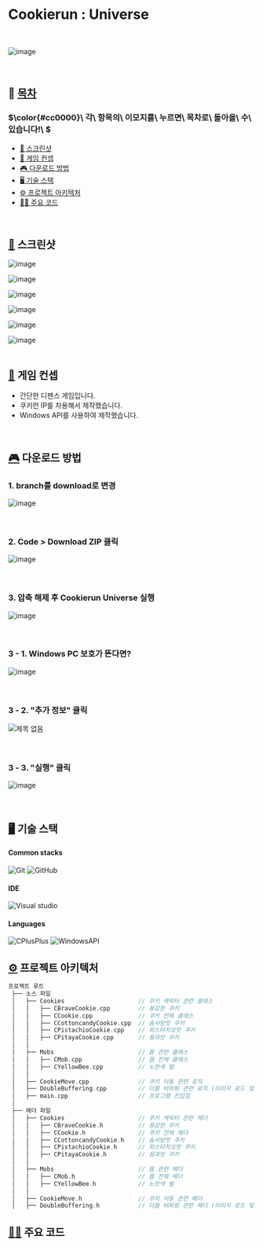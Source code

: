 # Cookierun : Universe

<br>

![image](https://github.com/user-attachments/assets/de5d859c-7d4c-48b3-b896-d3967a6d4870)

<br>

## 📝 [목차](#index) <a name = "index"></a>

### $\color{#cc0000}\ 각\ 항목의\ 이모지를\ 누르면\ 목차로\ 돌아올\ 수\ 있습니다!\ $

- [🎨 스크린샷](#screenshots)
- [🚩 게임 컨셉](#concept)
- [🎮 다운로드 방법](#download)
- [🖥️ 기술 스택](#stacks)
- [⚙️ 프로젝트 아키텍처](#architecture) 
- [🧑‍💻 주요 코드](#code)

<br>

## [🎨](#index) 스크린샷 <a name = "screenshots"></a>

![image](https://github.com/user-attachments/assets/6d444c66-b9e5-434f-8aad-36c597a72f3b)
<br>

![image](https://github.com/user-attachments/assets/ac16c922-393d-4bf7-8854-68cd05c7ad76)
<br>

![image](https://github.com/user-attachments/assets/84550b84-8b82-4c65-97a1-bbc1c377e050)
<br>

![image](https://github.com/user-attachments/assets/952b91cf-86f8-4e12-93f2-1ce174abad1c)
<br>

![image](https://github.com/user-attachments/assets/24ae615c-dcd5-4c93-a96a-9c22cba9d6be)
<br>

![image](https://github.com/user-attachments/assets/380f3bec-ba75-40b7-af51-fcbbdcfba7ec)
<br><br>

## [🚩](#index) 게임 컨셉 <a name = "concept"></a>

- 간단한 디펜스 게임입니다.
- 쿠키런 IP를 차용해서 제작했습니다.
- Windows API를 사용하여 제작했습니다.

<br>

## [🎮](#index) 다운로드 방법 <a name = "download"></a>

### 1. branch를 download로 변경
![image](https://github.com/user-attachments/assets/1827760d-8eb3-493d-bba8-8ab3d8488606)
<br><br><br>

### 2. Code > Download ZIP 클릭
![image](https://github.com/user-attachments/assets/1655ada0-40a9-49ab-af6f-da77cd5ef3a1)
<br><br><br>

### 3. 압축 해제 후 Cookierun Universe 실행
![image](https://github.com/user-attachments/assets/4dbd221b-d927-4c4e-a068-6af494c69eaf)
<br><br><br>

### 3 - 1. Windows PC 보호가 뜬다면?
![image](https://github.com/user-attachments/assets/fab9402c-a56d-45da-aba0-a6fc256d1225)
<br><br><br>

### 3 - 2. "추가 정보" 클릭
![제목 없음](https://github.com/user-attachments/assets/40f1aefd-f379-42e6-b1c7-ece20842f2f0)
<br><br><br>

### 3 - 3. "실행" 클릭
![image](https://github.com/user-attachments/assets/0c6175ec-d489-472d-abf3-23bef71bb22a)
<br><br><br>

## [🖥️](#index) 기술 스택 <a name = "stacks"></a>

#### Common stacks
<img alt="Git" src ="https://img.shields.io/badge/Git-F05032.svg?&style=for-the-badge&logo=Git&logoColor=white"> <img alt="GitHub" src ="https://img.shields.io/badge/GitHub-181717.svg?&style=for-the-badge&logo=Github&logoColor=white">

#### IDE
<img alt="Visual studio" src ="https://img.shields.io/badge/Visual studio-7252aa.svg?&style=for-the-badge&logo=1&logoColor=white"/>

#### Languages
<img alt="CPlusPlus" src ="https://img.shields.io/badge/C++-00599C.svg?&style=for-the-badge&logo=CPlusPlus&logoColor=white"> <img alt="WindowsAPI" src ="https://img.shields.io/badge/Windows API-00599C.svg?&style=for-the-badge&logo=CPlusPlus&logoColor=white">
<br>

## [⚙️](#index) 프로젝트 아키텍처 <a name = "architecture"></a>

```cpp
프로젝트 루트
 ├── 소스 파일
 │   ├── Cookies                     // 쿠키 캐릭터 관련 클래스
 │   │   ├── CBraveCookie.cpp        // 용감한 쿠키
 │   │   ├── CCookie.cpp             // 쿠키 전체 클래스
 │   │   ├── CCottoncandyCookie.cpp  // 솜사탕맛 쿠키
 │   │   ├── CPistachioCookie.cpp    // 피스타치오맛 쿠키
 │   │   ├── CPitayaCookie.cpp       // 용과맛 쿠키
 │   │
 │   ├── Mobs                        // 몹 관련 클래스
 │   │   ├── CMob.cpp                // 몹 전체 클래스
 │   │   ├── CYellowBee.cpp          // 노란색 벌
 │   │
 │   ├── CookieMove.cpp              // 쿠키 이동 관련 로직
 │   ├── DoubleBuffering.cpp         // 더블 버퍼링 관련 로직 (이미지 로드 및 출력 관련)
 │   ├── main.cpp                    // 프로그램 진입점
 │
 ├── 헤더 파일
 │   ├── Cookies                     // 쿠키 캐릭터 관련 헤더
 │   │   ├── CBraveCookie.h          // 용감한 쿠키
 │   │   ├── CCookie.h               // 쿠키 전체 헤더
 │   │   ├── CCottoncandyCookie.h    // 솜사탕맛 쿠키
 │   │   ├── CPistachioCookie.h      // 피스타치오맛 쿠키
 │   │   ├── CPitayaCookie.h         // 용과맛 쿠키
 │   │
 │   ├── Mobs                        // 몹 관련 헤더
 │   │   ├── CMob.h                  // 몹 전체 헤더
 │   │   ├── CYellowBee.h            // 노란색 벌
 │   │
 │   ├── CookieMove.h                // 쿠키 이동 관련 헤더
 │   ├── DoubleBuffering.h           // 더블 버퍼링 관련 헤더 (이미지 로드 및 출력 관련)
```
 
## [🧑‍💻](#index) 주요 코드 <a name = "code"></a>
